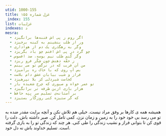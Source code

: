 ```yaml
---
utid: 1000-155
title: غزل شماره ۱۵۵
_index: 155
list: غزلیات
indexes: د
mesra:
  - اگر روم ز پی اش فتنه‌ها برانگیزد
  - ور از طلب بنشینم به کینه برخیزد
  - وگر به رهگذری یک دم از هواداری
  - چو گرد در پی اش افتم چو باد بگریزد
  - وگر کُنم طلب نیم بوسه، صد افسوس
  - ز حقّه دهنش چون شِکّر فرو ریزد
  - من آن فریب که در نرگس تو می بینم
  - بس آبِ روی که با خاک ره برآمیزد
  - فراز و شیب بیابان عشق دام بلاست
  - کجاست شیردلی کز بلا نپرهیزد
  - تو عمر خواه و صبوری که چرخ شعبده باز
  - هزار بازی ازین طرفه تر برانگیزد
  - بر آستانه‌ی تسلیم سر بِنِه حافظ
  - که گر ستیزه کنی روزگار بستیزد
---
```

همیشه همه ی کارها بر وفق مراد نیست. خیلی هم تلاش نکن و آنچه برایت مقدر ضده به تو می رسد بی خود خود را به زمین و زمان نزن. کمی تامل کن. صبر داشته باش. دلت را قوی کن تا بتوانی فراز و نشیب زندگی را طی کنی. هر چند که زندگی تو را به بازی گرفته است. تسلیم خداوند باش نه دل خود.
